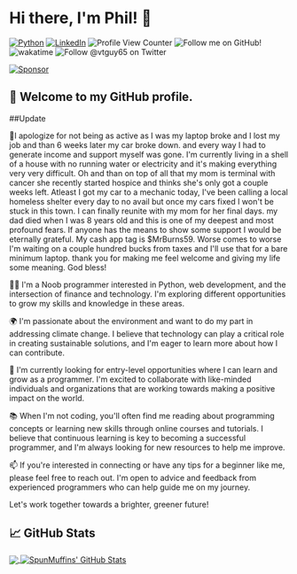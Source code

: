 
# Hi there, I'm Phil! 👋

[![Python](https://img.shields.io/badge/python-3670A0?style=for-the-badge&logo=python&logoColor=ffdd54)](https://www.python.org/)
[![LinkedIn](https://img.shields.io/badge/linkedin-%230077B5.svg?style=for-the-badge&logo=linkedin&logoColor=white)](https://www.linkedin.com/in/phil-greene-736577273/)
![Profile View Counter](https://komarev.com/ghpvc/?username=SpunMuffins)
![Follow me on GitHub!](https://img.shields.io/github/followers/SpunMuffins?)
![wakatime](https://wakatime.com/badge/user/60977d89-ba57-4702-bdf2-021b4668c867.svg) 
![Follow @vtguy65 on Twitter](https://img.shields.io/twitter/follow/vtguy65?style=social)

[![Sponsor](https://img.shields.io/badge/-Sponsor-fafbfc?logo=GitHub-Sponsors&logoColor=ea4aaa)](https://github.com/sponsors/SpunMuffins)

## 👋 Welcome to my GitHub profile.

##Update

🌟I apologize for not being as active as I was my laptop broke and I lost my job and than 6 weeks later my car broke down. and every way I had to generate income and support myself was gone. I'm currently living in a shell of a house with no running water or electricity and it's making everything very very difficult. Oh and than on top of all that my mom is terminal with cancer she recently started hospice and thinks she's only got a couple weeks left. Atleast I got my car to a mechanic today, I've been calling a local homeless shelter every day to no avail but once my cars fixed I won't be stuck in this town. I can finally reunite with my mom for her final days. my dad died when I was 8 years old and this is one of my deepest and most profound fears. If anyone has the means to show some support I would be eternally grateful. My cash app tag is $MrBurns59. Worse comes to worse I'm waiting on a couple hundred bucks from taxes and I'll use that for a bare minimum laptop. thank you for making me feel welcome and giving my life some meaning. God bless!

👨‍💻 I'm a Noob programmer interested in Python, web development, and the intersection of finance and technology. I'm exploring different opportunities to grow my skills and knowledge in these areas.

🌍 I'm passionate about the environment and want to do my part in addressing climate change. I believe that technology can play a critical role in creating sustainable solutions, and I'm eager to learn more about how I can contribute.

💼 I'm currently looking for entry-level opportunities where I can learn and grow as a programmer. I'm excited to collaborate with like-minded individuals and organizations that are working towards making a positive impact on the world.

📚 When I'm not coding, you'll often find me reading about programming concepts or learning new skills through online courses and tutorials. I believe that continuous learning is key to becoming a successful programmer, and I'm always looking for new resources to help me improve.

📫 If you're interested in connecting or have any tips for a beginner like me, please feel free to reach out. I'm open to advice and feedback from experienced programmers who can help guide me on my journey.

Let's work together towards a brighter, greener future! 



## &#x1f4c8; GitHub Stats

<a href="https://github.com/SpunMuffins/SpunMuffins">
  <img align="center" src="https://github-readme-stats.vercel.app/api/top-langs/?username=SpunMuffins&theme=blue-green" />
</a>
<a href="https://github.com/SpunMuffins/SpunMuffins">
  <img align="center" src="https://github-readme-stats.vercel.app/api?username=SpunMuffins&show_icons=true&line_height=27&count_private=true&theme=blue-green" alt="SpunMuffins' GitHub Stats" />
</a>


